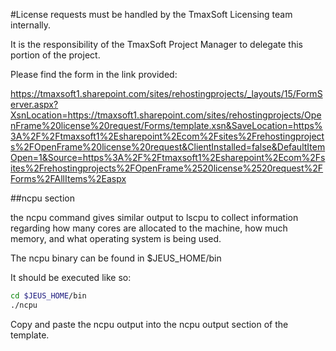 #License requests must be handled by the TmaxSoft Licensing team internally.

It is the responsibility of the TmaxSoft Project Manager to delegate this portion of the project.

Please find the form in the link provided:

https://tmaxsoft1.sharepoint.com/sites/rehostingprojects/_layouts/15/FormServer.aspx?XsnLocation=https://tmaxsoft1.sharepoint.com/sites/rehostingprojects/OpenFrame%20license%20request/Forms/template.xsn&SaveLocation=https%3A%2F%2Ftmaxsoft1%2Esharepoint%2Ecom%2Fsites%2Frehostingprojects%2FOpenFrame%20license%20request&ClientInstalled=false&DefaultItemOpen=1&Source=https%3A%2F%2Ftmaxsoft1%2Esharepoint%2Ecom%2Fsites%2Frehostingprojects%2FOpenFrame%2520license%2520request%2FForms%2FAllItems%2Easpx

##ncpu section

the ncpu command gives similar output to lscpu to collect information regarding how many cores are allocated to the machine, how much memory, and what operating system is being used.

The ncpu binary can be found in $JEUS_HOME/bin

It should be executed like so:

```bash
cd $JEUS_HOME/bin
./ncpu
```

Copy and paste the ncpu output into the ncpu output section of the template.